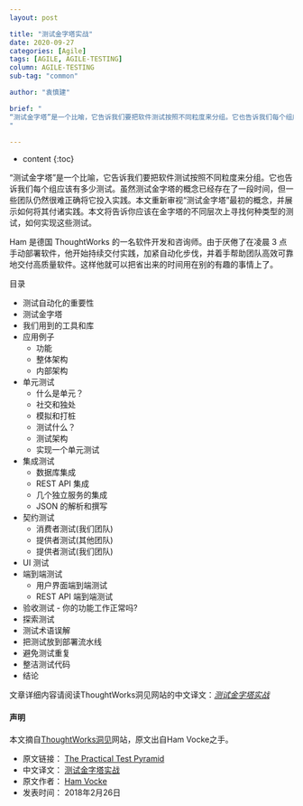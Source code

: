 ```yaml
---
layout: post

title: "测试金字塔实战"
date: 2020-09-27
categories: [Agile]
tags: [AGILE, AGILE-TESTING]
column: AGILE-TESTING
sub-tag: "common"

author: "袁慎建"

brief: "
“测试金字塔”是一个比喻，它告诉我们要把软件测试按照不同粒度来分组。它也告诉我们每个组应该有多少测试。虽然测试金字塔的概念已经存在了一段时间，但一些团队仍然很难正确将它投入实践。本文重新审视“测试金字塔”最初的概念，并展示如何将其付诸实践。本文将告诉你应该在金字塔的不同层次上寻找何种类型的测试，如何实现这些测试。
"

---
```


* content
{:toc}


“测试金字塔”是一个比喻，它告诉我们要把软件测试按照不同粒度来分组。它也告诉我们每个组应该有多少测试。虽然测试金字塔的概念已经存在了一段时间，但一些团队仍然很难正确将它投入实践。本文重新审视“测试金字塔”最初的概念，并展示如何将其付诸实践。本文将告诉你应该在金字塔的不同层次上寻找何种类型的测试，如何实现这些测试。


Ham 是德国 ThoughtWorks 的一名软件开发和咨询师。由于厌倦了在凌晨 3 点手动部署软件，他开始持续交付实践，加紧自动化步伐，并着手帮助团队高效可靠地交付高质量软件。这样他就可以把省出来的时间用在别的有趣的事情上了。

目录

- 测试自动化的重要性
- 测试金字塔
- 我们用到的工具和库
- 应用例子
	- 功能
	- 整体架构
	- 内部架构
- 单元测试
	- 什么是单元？
	- 社交和独处
	- 模拟和打桩
	- 测试什么？
	- 测试架构
	- 实现一个单元测试
- 集成测试
	- 数据库集成
	- REST API 集成
	- 几个独立服务的集成
	- JSON 的解析和撰写
- 契约测试
	- 消费者测试(我们团队)
	- 提供者测试(其他团队)
	- 提供者测试(我们团队)
- UI 测试
- 端到端测试
	- 用户界面端到端测试
	- REST API 端到端测试
- 验收测试 - 你的功能工作正常吗?
- 探索测试
- 测试术语误解
- 把测试放到部署流水线
- 避免测试重复
- 整洁测试代码
- 结论

文章详细内容请阅读ThoughtWorks洞见网站的中文译文：*[测试金字塔实战](https://insights.thoughtworks.cn/practical-test-pyramid/)*



#### 声明
本文摘自[ThoughtWorks洞见](https://insights.thoughtworks.cn/)网站，原文出自Ham Vocke之手。

- 原文链接： [The Practical Test Pyramid](https://martinfowler.com/articles/practical-test-pyramid.html)
- 中文译文： [测试金字塔实战](https://insights.thoughtworks.cn/practical-test-pyramid/)
- 原文作者： [Ham Vocke](https://www.hamvocke.com/)
- 发表时间： 2018年2月26日
